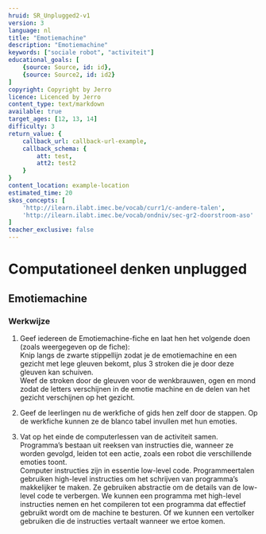 ```yaml
---
hruid: SR_Unplugged2-v1
version: 3
language: nl
title: "Emotiemachine"
description: "Emotiemachine"
keywords: ["sociale robot", "activiteit"]
educational_goals: [
    {source: Source, id: id}, 
    {source: Source2, id: id2}
]
copyright: Copyright by Jerro
licence: Licenced by Jerro
content_type: text/markdown
available: true
target_ages: [12, 13, 14]
difficulty: 3
return_value: {
    callback_url: callback-url-example,
    callback_schema: {
        att: test,
        att2: test2
    }
}
content_location: example-location
estimated_time: 20
skos_concepts: [
    'http://ilearn.ilabt.imec.be/vocab/curr1/c-andere-talen', 
    'http://ilearn.ilabt.imec.be/vocab/ondniv/sec-gr2-doorstroom-aso'
]
teacher_exclusive: false
---
```

# Computationeel denken unplugged
## Emotiemachine
### Werkwijze

1. Geef iedereen de Emotiemachine-fiche en laat hen het volgende doen (zoals weergegeven op de fiche):  
Knip langs de zwarte stippellijn zodat je de emotiemachine en een gezicht met lege gleuven bekomt, plus 3 stroken die je door deze gleuven kan schuiven.  
Weef de stroken door de gleuven voor de wenkbrauwen, ogen en mond zodat de letters verschijnen in de emotie machine en de delen van het gezicht verschijnen op het gezicht.

2. Geef de leerlingen nu de werkfiche of gids hen zelf door de stappen. Op de werkfiche kunnen ze de blanco tabel invullen met hun emoties.

3. Vat op het einde de computerlessen van de activiteit samen. Programma’s bestaan uit reeksen van instructies die, wanneer ze worden gevolgd, leiden tot een actie, zoals een robot die verschillende emoties toont.  
Computer instructies zijn in essentie low-level code. Programmeertalen gebruiken high-level instructies om het schrijven van programma’s makkelijker te maken. Ze gebruiken abstractie om de details van de low-level code te verbergen. We kunnen een programma met high-level instructies nemen en het compileren tot een programma dat effectief gebruikt wordt om de machine te besturen. Of we kunnen een vertolker gebruiken die de instructies vertaalt wanneer we ertoe komen.
